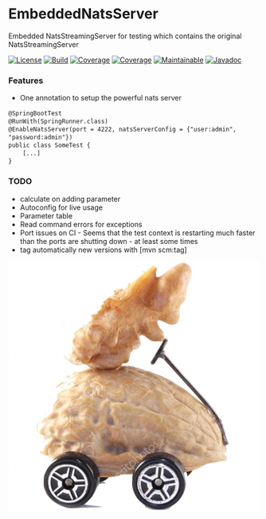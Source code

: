 # EmbeddedNatsServer
Embedded NatsStreamingServer for testing which contains the original NatsStreamingServer

[![License][License-Image]][License-Url]
[![Build][Build-Status-Image]][Build-Status-Url] 
[![Coverage][Coverage-image]][Coverage-Url] 
[![Coverage][Version-image]][Version-Url] 
[![Maintainable][Maintainable-image]][Maintainable-Url] 
[![Javadoc][javadoc-image]][javadoc-Url] 

### Features
* One annotation to setup the powerful nats server
```
@SpringBootTest
@RunWith(SpringRunner.class)
@EnableNatsServer(port = 4222, natsServerConfig = {"user:admin", "password:admin"})
public class SomeTest {
    [...]
}
```

### TODO
* calculate on adding parameter
* Autoconfig for live usage
* Parameter table
* Read command errors for exceptions
* Port issues on CI - Seems that the test context is restarting much faster than the ports are shutting down - at least some times
* tag automatically new versions with [mvn scm:tag]

![EmbeddedNatsServer](src/test/resources/banner.png "EmbeddedNatsServer")

[License-Url]: https://www.apache.org/licenses/LICENSE-2.0
[License-Image]: https://img.shields.io/badge/License-Apache2-blue.svg
[github-release]: https://github.com/YunaBraska/EmbeddedNatsServer
[Build-Status-Url]: https://travis-ci.org/YunaBraska/EmbeddedNatsServer
[Build-Status-Image]: https://travis-ci.org/YunaBraska/EmbeddedNatsServer.svg?branch=master
[Coverage-Url]: https://codecov.io/gh/YunaBraska/EmbeddedNatsServer?branch=master
[Coverage-image]: https://codecov.io/gh/YunaBraska/EmbeddedNatsServer/branch/master/graphs/badge.svg
[Version-url]: https://github.com/YunaBraska/EmbeddedNatsServer
[Version-image]: https://badge.fury.io/gh/YunaBraska%2FEmbeddedNatsServer.svg
[Maintainable-Url]: https://codeclimate.com/github/YunaBraska/EmbeddedNatsServer
[Maintainable-image]: https://codeclimate.com/github/YunaBraska/EmbeddedNatsServer.svg
[Javadoc-url]: https://github.com/YunaBraska/EmbeddedNatsServer
[Javadoc-image]: http://javadoc.io/badge/github/YunaBraska/EmbeddedNatsServer.svg